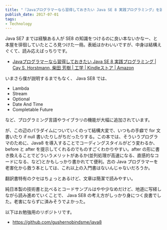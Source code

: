 ```yaml
---
title: "『Javaプログラマーなら習得しておきたい Java SE 8 実践プログラミング』を読んだ"
publish_date: 2017-07-01
tags:
- Technology
---
```


Java SE7 までは経験ある人が SE8
の知識をつけるのに良い本ないかなー、と本屋を徘徊していたところ見つけた一冊。表紙はかわいいですが、中身は結構えぐくて、読み応えばっちりです。

- [Javaプログラマーなら習得しておきたい Java SE 8 実践プログラミング | Cay S. Horstmann, 柴田 芳樹 | 工学 | Kindleストア | Amazon](https://www.amazon.co.jp/dp/B00VM0FMIW/)

いまさら僕が説明するまでもなく、 Java SE8 では、

- Lambda
- Stream
- Optional
- Date And Time
- Completable Future

など、プログラミング言語やライブラリの機能が大幅に追加されています。

が、この辺のパラダイムについていくのって結構大変で、いつもの手癖で for
文書いたり if null
書いたりしがちだったりする。この本では、そういうプログラマのために、Java8
を導入することでコーディングスタイルがどう変わるか、 before と after
を提示してくれるのでものすごくわかりやすい。after
の形に書き換えることでどういうメリットがあるか(並列処理が高速になる、直感的なコードになる、など)とかもしっかり書かれてて便利。古の
Java
プログラマーを老害化から救う本としては、これ以上の入門書はないんじゃないだろうか。

翻訳書特有のクセはちょっとあるけど、文章は簡潔で読みやすい。

純日本製の技術書と比べるとコードサンプルはやや少なめだけど、地道に写経しながら読み進めていくことで、
Java SE8
の考え方がしっかり身につく良書でした。老害にならずに済みそうでよかった。

以下はお勉強用のリポジトリです。

- https://github.com/gushernobindsme/java8
